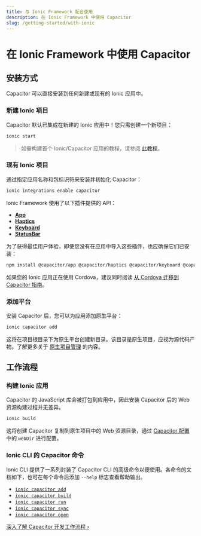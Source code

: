 ```yaml
---
title: 与 Ionic Framework 配合使用
description: 在 Ionic Framework 中使用 Capacitor
slug: /getting-started/with-ionic
---
```


# 在 Ionic Framework 中使用 Capacitor

## 安装方式

Capacitor 可以直接安装到任何新建或现有的 Ionic 应用中。

### 新建 Ionic 项目

Capacitor 默认已集成在新建的 Ionic 应用中！您只需创建一个新项目：

```bash
ionic start
```

> 如需构建首个 Ionic/Capacitor 应用的教程，请参阅 [此教程](https://ionicframework.com/docs/v3/intro/next)。

### 现有 Ionic 项目

通过指定应用名称和包标识符来安装并初始化 Capacitor：

```bash
ionic integrations enable capacitor
```

Ionic Framework 使用了以下插件提供的 API：

- [**App**](/apis/app.md)
- [**Haptics**](/apis/haptics.md)
- [**Keyboard**](/apis/keyboard.md)
- [**StatusBar**](/apis/status-bar.md)

为了获得最佳用户体验，即使您没有在应用中导入这些插件，也应确保它们已安装：

```bash
npm install @capacitor/app @capacitor/haptics @capacitor/keyboard @capacitor/status-bar
```

如果您的 Ionic 应用正在使用 Cordova，建议同时阅读 [从 Cordova 迁移到 Capacitor 指南](/main/cordova/migrating-from-cordova-to-capacitor.md)。

### 添加平台

安装 Capacitor 后，您可以为应用添加原生平台：

```bash
ionic capacitor add
```

这将在项目根目录下为原生平台创建新目录。该目录是原生项目，应视为源代码产物。了解更多关于 [原生项目管理](/main/cordova/index.md#native-project-management) 的内容。

## 工作流程

### 构建 Ionic 应用

Capacitor 的 JavaScript 库会被打包到应用中，因此安装 Capacitor 后的 Web 资源构建过程并无差异。

```bash
ionic build
```

这将创建 Capacitor 复制到原生项目中的 Web 资源目录，通过 [Capacitor 配置](/main/reference/config.md) 中的 `webDir` 进行配置。

### Ionic CLI 的 Capacitor 命令

Ionic CLI 提供了一系列封装了 Capacitor CLI 的高级命令以便使用。各命令的文档如下，也可在每个命令后添加 `--help` 标志查看帮助输出。

- [`ionic capacitor add`](https://ionicframework.com/docs/v3/cli/commands/capacitor-add)
- [`ionic capacitor build`](https://ionicframework.com/docs/v3/cli/commands/capacitor-build)
- [`ionic capacitor run`](https://ionicframework.com/docs/v3/cli/commands/capacitor-run)
- [`ionic capacitor sync`](https://ionicframework.com/docs/v3/cli/commands/capacitor-sync)
- [`ionic capacitor open`](https://ionicframework.com/docs/v3/cli/commands/capacitor-open)

[深入了解 Capacitor 开发工作流程 &#8250;](/main/basics/workflow.md)